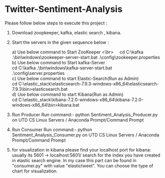 # Twitter-Sentiment-Analysis
Please follow below steps to execute this project :
1) Download zoopkeeper, kafka, elastic search , kibana. 
2) Start the servers in the given sequence below : 

      a) Use below command to Start ZooKeeper <\br>
      &nbsp; &nbsp; cd C:\kafka .\bin\windows\zookeeper-server-start.bat .\config\zookeeper.properties  \
      b) Use below command to Start kafka-Server\
            cd C:\kafka .\bin\windows\kafka-server-start.bat .\config\server.properties  \
      c) Use below command to start Elastic-Search(Run as Admin)\
            cd C:\elastic_stack\elasticsearch-7.9.3-windows-x86_64\elasticsearch-7.9.3\bin>elasticsearch.bat  \
      d) Use below command to start Kibana(Run as Admin)\
            cd C:\elastic_stack\kibana-7.2.0-windows-x86_64\kibana-7.2.0-windows-x86_64\bin>kibana.bat 

3) Run Producer
Run command:- python Sentiment_Analysis_Producer.py on UTD CS Linux Servers / Anaconda Prompt/Command Prompt

4) Run Consumer
Run command:- python Sentiment_Analysis_Consumer.py on UTD CS Linux Servers / Anaconda Prompt/Command Prompt

5) for visualization in kibana please find your localhost port for kibana: usually its 5601 -> localhost:5601/
search for the index you have created in elastic search engine. In my case this part can be found in "consumer.py" with value "elastictweet".
You can choose the type of chart for visualization.
